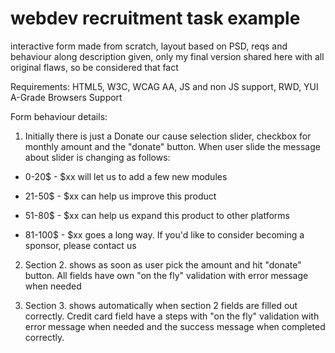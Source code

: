 # webdev recruitment task example

interactive form made from scratch, layout based on PSD, reqs and behaviour along description given,
only my final version shared here with all original flaws, so be considered that fact

Requirements:
HTML5, W3C, WCAG AA, JS and non JS support, RWD, YUI A-Grade Browsers Support

Form behaviour details:
1. Initially there is just a Donate our cause selection slider, checkbox for monthly amount and the "donate" button. When user slide the message about slider is changing as follows:

- 0-20$ - $xx will let us to add a few new modules

- 21-50$ - $xx can help us improve this product

- 51-80$ - $xx can help us expand this product to other platforms

- 81-100$ - $xx goes a long way. If you'd like to consider becoming a sponsor, please contact us

2. Section 2. shows as soon as user pick the amount and hit "donate" button. All fields have own "on the fly" validation with error message when needed

3. Section 3. shows automatically when section 2 fields are filled out correctly. Credit card field have a steps with "on the fly" validation with error message when needed and the success message when completed correctly.

